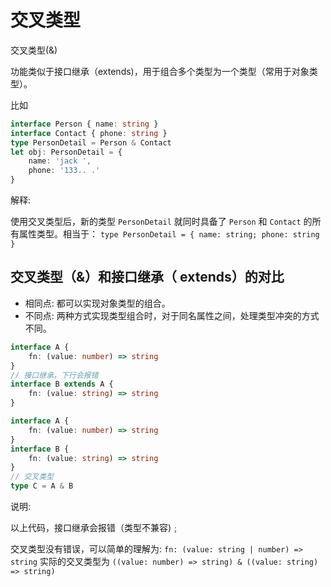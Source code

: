 # 交叉类型

交叉类型(&)

功能类似于接口继承（extends)，用于组合多个类型为一个类型（常用于对象类型）。

比如

```typescript
interface Person { name: string }
interface Contact { phone: string }
type PersonDetail = Person & Contact
let obj: PersonDetail = {
    name: 'jack ',
    phone: '133.. .'
}
```

解释:

使用交叉类型后，新的类型 `PersonDetail` 就同时具备了 `Person` 和 `Contact` 的所有属性类型。相当于：
`type PersonDetail = { name: string; phone: string }`

## 交叉类型（&）和接口继承（ extends）的对比

* 相同点: 都可以实现对象类型的组合。
* 不同点: 两种方式实现类型组合时，对于同名属性之间，处理类型冲突的方式不同。

```typescript
interface A {
    fn: (value: number) => string
}
// 接口继承，下行会报错
interface B extends A {
    fn: (value: string) => string
}
```

```typescript
interface A {
    fn: (value: number) => string
}
interface B {
    fn: (value: string) => string
}
// 交叉类型
type C = A & B
```

说明:

以上代码，接口继承会报错（类型不兼容)﹔

交叉类型没有错误，可以简单的理解为: `fn: (value: string | number) => string`
实际的交叉类型为 `((value: number) => string) & ((value: string) => string)`
